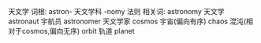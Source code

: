天文学
词根: 
astron- 天文学科 
-nomy 法则
相关词:
astronomy 天文学
astronaut 宇航员
astronomer 天文学家
cosmos 宇宙(偏向有序)
chaos 混沌(相对于cosmos,偏向无序)
orbit 轨道
planet 